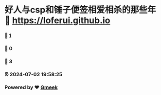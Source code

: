 # 好人与csp和锤子便签相爱相杀的那些年 :link: https://loferui.github.io 
### :page_facing_up: [1](https://loferui.github.io/tag.html) 
### :speech_balloon: 0 
### :hibiscus: 3 
### :alarm_clock: 2024-07-02 19:58:25 
### Powered by :heart: [Gmeek](https://github.com/Meekdai/Gmeek)
